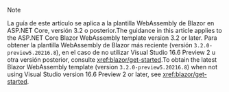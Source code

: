 > [!NOTE]
> <span data-ttu-id="7a8b9-101">La guía de este artículo se aplica a la plantilla WebAssembly de Blazor en ASP.NET Core, versión 3.2 o posterior.</span><span class="sxs-lookup"><span data-stu-id="7a8b9-101">The guidance in this article applies to the ASP.NET Core Blazor WebAssembly template version 3.2 or later.</span></span> <span data-ttu-id="7a8b9-102">Para obtener la plantilla WebAssembly de Blazor más reciente (versión `3.2.0-preview5.20216.8`), en el caso de no utilizar Visual Studio 16.6 Preview 2 u otra versión posterior, consulte <xref:blazor/get-started>.</span><span class="sxs-lookup"><span data-stu-id="7a8b9-102">To obtain the latest Blazor WebAssembly template (version `3.2.0-preview5.20216.8`) when not using Visual Studio version 16.6 Preview 2 or later, see <xref:blazor/get-started>.</span></span>
